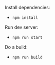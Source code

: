 Install dependencies:
- `npm install`

Run dev server:
- `npm run start`

Do a build:
- `npm run build`